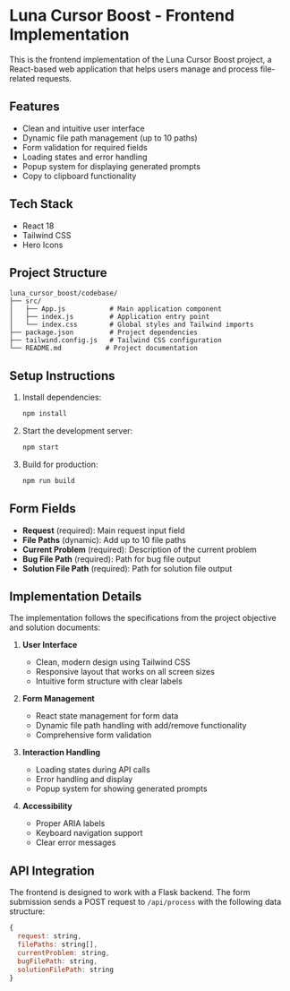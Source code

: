 # Luna Cursor Boost - Frontend Implementation

This is the frontend implementation of the Luna Cursor Boost project, a React-based web application that helps users manage and process file-related requests.

## Features

- Clean and intuitive user interface
- Dynamic file path management (up to 10 paths)
- Form validation for required fields
- Loading states and error handling
- Popup system for displaying generated prompts
- Copy to clipboard functionality

## Tech Stack

- React 18
- Tailwind CSS
- Hero Icons

## Project Structure

```
luna_cursor_boost/codebase/
├── src/
│   ├── App.js           # Main application component
│   ├── index.js         # Application entry point
│   └── index.css        # Global styles and Tailwind imports
├── package.json         # Project dependencies
├── tailwind.config.js   # Tailwind CSS configuration
└── README.md           # Project documentation
```

## Setup Instructions

1. Install dependencies:
   ```bash
   npm install
   ```

2. Start the development server:
   ```bash
   npm start
   ```

3. Build for production:
   ```bash
   npm run build
   ```

## Form Fields

- **Request** (required): Main request input field
- **File Paths** (dynamic): Add up to 10 file paths
- **Current Problem** (required): Description of the current problem
- **Bug File Path** (required): Path for bug file output
- **Solution File Path** (required): Path for solution file output

## Implementation Details

The implementation follows the specifications from the project objective and solution documents:

1. **User Interface**
   - Clean, modern design using Tailwind CSS
   - Responsive layout that works on all screen sizes
   - Intuitive form structure with clear labels

2. **Form Management**
   - React state management for form data
   - Dynamic file path handling with add/remove functionality
   - Comprehensive form validation

3. **Interaction Handling**
   - Loading states during API calls
   - Error handling and display
   - Popup system for showing generated prompts

4. **Accessibility**
   - Proper ARIA labels
   - Keyboard navigation support
   - Clear error messages

## API Integration

The frontend is designed to work with a Flask backend. The form submission sends a POST request to `/api/process` with the following data structure:

```javascript
{
  request: string,
  filePaths: string[],
  currentProblem: string,
  bugFilePath: string,
  solutionFilePath: string
}
``` 
